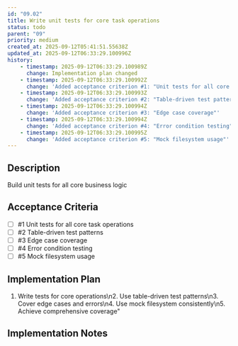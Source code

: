 ```yaml
---
id: "09.02"
title: Write unit tests for core task operations
status: todo
parent: "09"
priority: medium
created_at: 2025-09-12T05:41:51.55638Z
updated_at: 2025-09-12T06:33:29.100996Z
history:
    - timestamp: 2025-09-12T06:33:29.100989Z
      change: Implementation plan changed
    - timestamp: 2025-09-12T06:33:29.100992Z
      change: 'Added acceptance criterion #1: "Unit tests for all core task operations"'
    - timestamp: 2025-09-12T06:33:29.100993Z
      change: 'Added acceptance criterion #2: "Table-driven test patterns"'
    - timestamp: 2025-09-12T06:33:29.100994Z
      change: 'Added acceptance criterion #3: "Edge case coverage"'
    - timestamp: 2025-09-12T06:33:29.100994Z
      change: 'Added acceptance criterion #4: "Error condition testing"'
    - timestamp: 2025-09-12T06:33:29.100995Z
      change: 'Added acceptance criterion #5: "Mock filesystem usage"'
---
```

## Description

Build unit tests for all core business logic

## Acceptance Criteria
<!-- AC:BEGIN -->

- [ ] #1 Unit tests for all core task operations
- [ ] #2 Table-driven test patterns
- [ ] #3 Edge case coverage
- [ ] #4 Error condition testing
- [ ] #5 Mock filesystem usage

<!-- AC:END -->

## Implementation Plan

1. Write tests for core operations\n2. Use table-driven test patterns\n3. Cover edge cases and errors\n4. Use mock filesystem consistently\n5. Achieve comprehensive coverage"

## Implementation Notes


